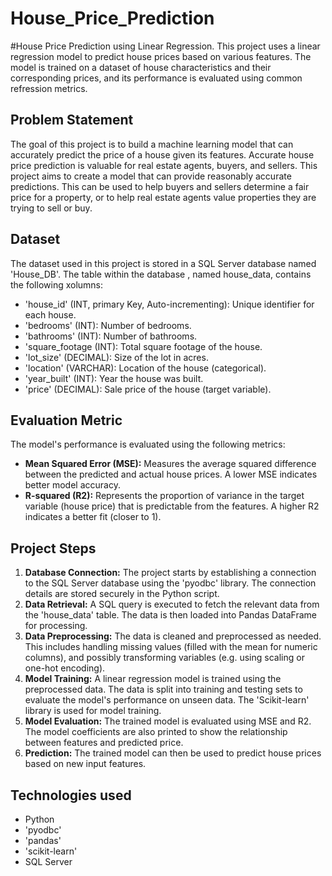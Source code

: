 # House_Price_Prediction
#House Price Prediction using Linear Regression.  This project uses a linear regression model to predict house prices based on various features. The model is trained on a dataset of house characteristics and their corresponding prices, and its performance is evaluated using common refression metrics.

## Problem Statement
The goal of this project is to build a machine learning model that can accurately predict the price of a house given its features. Accurate house price prediction is valuable for real estate agents, buyers, and sellers. This project aims to create a model that can provide reasonably accurate predictions. This can be used to help buyers and sellers determine a fair price for a property, or to help real estate agents value properties they are trying to sell or buy.

## Dataset
The dataset used in this project is stored in a SQL Server database named 'House_DB'. The table within the database , named house_data, contains the following xolumns:
* 'house_id' (INT, primary Key, Auto-incrementing): Unique identifier for each house.
* 'bedrooms' (INT): Number of bedrooms.
* 'bathrooms' (INT): Number of bathrooms.
* 'square_footage (INT): Total square footage of the house.
* 'lot_size' (DECIMAL): Size of the lot in acres.
* 'location' (VARCHAR): Location of the house (categorical).
* 'year_built' (INT): Year the house was built.
* 'price' (DECIMAL): Sale price of the house (target variable).

## Evaluation Metric
The model's performance is evaluated using the following metrics:
* **Mean Squared Error (MSE):** Measures the average squared difference between the predicted and actual house prices. A lower MSE indicates better model accuracy.
* **R-squared (R2):** Represents the proportion of variance in the target variable (house price) that is predictable from the features. A higher R2 indicates a better fit (closer to 1).

## Project Steps
1. **Database Connection:** The project starts by establishing a connection to the SQL Server database using the 'pyodbc' library. The connection details are stored securely in the Python script.
2. **Data Retrieval:** A SQL query is executed to fetch the relevant data from the 'house_data' table. The data is then loaded into Pandas DataFrame for processing.
3. **Data Preprocessing:** The data is cleaned and preprocessed as needed. This includes handling missing values (filled with the mean for numeric columns), and possibly transforming variables (e.g. using scaling or one-hot encoding).
4. **Model Training:** A linear regression model is trained using the preprocessed data. The data is split into training and testing sets to evaluate the model's performance on unseen data. The 'Scikit-learn' library is used for model training.
5. **Model Evaluation:** The trained model is evaluated using MSE and R2. The model coefficients are also printed to show the relationship between features and predicted price.
6. **Prediction:** The trained model can then be used to predict house prices based on new input features.

## Technologies used
* Python
* 'pyodbc'
* 'pandas'
* 'scikit-learn'
* SQL Server
 
